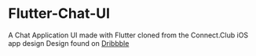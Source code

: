 # Flutter-Chat-UI
A Chat Application UI made with Flutter cloned from the Connect.Club iOS app design
Design found on [Dribbble](https://dribbble.com/shots/11317747-Connect-Club)
